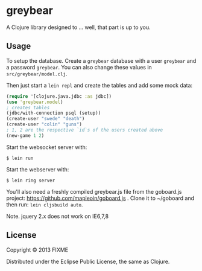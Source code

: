 # greybear

A Clojure library designed to ... well, that part is up to you.

## Usage

To setup the database. Create a `greybear` database with a user
`greybear` and a password `greybear`. You can also change these values
in `src/greybear/model.clj`.

Then just start a `lein repl` and create the tables and add some mock data:

```clojure
(require '[clojure.java.jdbc :as jdbc])
(use 'greybear.model)
; creates tables
(jdbc/with-connection psql (setup))
(create-user "swede" "death")
(create-user "colin" "guns")
; 1, 2 are the respective `id`s of the users created above
(new-game 1 2)
```

Start the websocket server with:

```
$ lein run
```

Start the webserver with:

```
$ lein ring server
```

You'll also need a freshly compiled greybear.js file from the goboard.js project: https://github.com/mapleoin/goboard.js . Clone it to ~/goboard and then run:
`lein cljsbuild auto`.

Note. jquery 2.x does not work on IE6,7,8

## License

Copyright © 2013 FIXME

Distributed under the Eclipse Public License, the same as Clojure.
